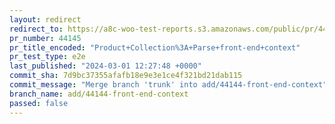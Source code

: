 ```yaml
---
layout: redirect
redirect_to: https://a8c-woo-test-reports.s3.amazonaws.com/public/pr/44145/e2e/index.html
pr_number: 44145
pr_title_encoded: "Product+Collection%3A+Parse+front-end+context"
pr_test_type: e2e
last_published: "2024-03-01 12:27:48 +0000"
commit_sha: 7d9bc37355afafb18e9e3e1ce4f321bd21dab115
commit_message: "Merge branch 'trunk' into add/44144-front-end-context"
branch_name: add/44144-front-end-context
passed: false
---
```

